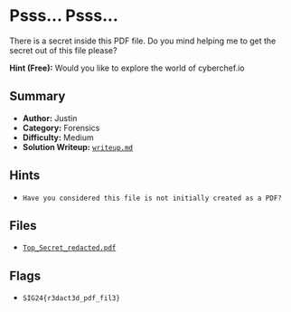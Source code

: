 # Psss... Psss...

There is a secret inside this PDF file.
Do you mind helping me to get the secret out of this file please?

**Hint (Free):** Would you like to explore the world of cyberchef.io

## Summary
- **Author:** Justin
- **Category:** Forensics
- **Difficulty:** Medium
- **Solution Writeup:** [`writeup.md`](./soln/writeup.md)

## Hints
- `Have you considered this file is not initially created as a PDF?`

## Files
- [`Top_Secret_redacted.pdf`](./dist/Top_Secret_redacted.pdf)

## Flags
- `SIG24{r3dact3d_pdf_fil3}`
